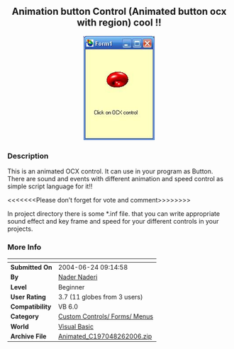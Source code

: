 ﻿<div align="center">

## Animation button Control \(Animated button ocx with region\) cool \!\!

<img src="PIC2006274234252.JPG">
</div>

### Description

This is an animated OCX control. It can use in your program as Button. There are sound and events with different animation and speed control as simple script language for it!!

&lt;&lt;&lt;&lt;&lt;&lt;&lt;Please don&#8217;t forget for vote and comment&gt;&gt;&gt;&gt;&gt;&gt;&gt;&gt;

In project directory there is some *.inf file. that you can write appropriate sound effect and key frame and speed for your different controls in your projects.
 
### More Info
 


<span>             |<span>
---                |---
**Submitted On**   |2004-06-24 09:14:58
**By**             |[Nader Naderi](https://github.com/Planet-Source-Code/PSCIndex/blob/master/ByAuthor/nader-naderi.md)
**Level**          |Beginner
**User Rating**    |3.7 (11 globes from 3 users)
**Compatibility**  |VB 6\.0
**Category**       |[Custom Controls/ Forms/  Menus](https://github.com/Planet-Source-Code/PSCIndex/blob/master/ByCategory/custom-controls-forms-menus__1-4.md)
**World**          |[Visual Basic](https://github.com/Planet-Source-Code/PSCIndex/blob/master/ByWorld/visual-basic.md)
**Archive File**   |[Animated\_C197048262006\.zip](https://github.com/Planet-Source-Code/nader-naderi-animation-button-control-animated-button-ocx-with-region-cool__1-64245/archive/master.zip)








